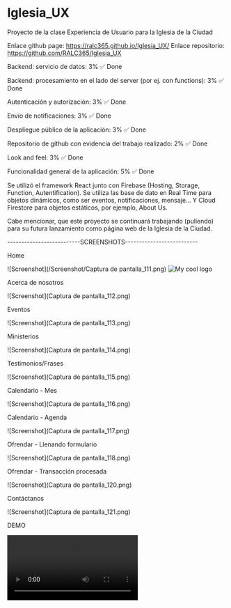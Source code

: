 # Iglesia_UX
Proyecto de la clase Experiencia de Usuario para la Iglesia de la Ciudad

Enlace github page: https://ralc365.github.io/Iglesia_UX/
Enlace repositorio: https://github.com/RALC365/Iglesia_UX

Backend: servicio de datos: 3% ✅ Done

Backend: procesamiento en el lado del server (por ej. con functions): 3% ✅ Done

Autenticación y autorización: 3% ✅ Done

Envío de notificaciones: 3% ✅ Done

Despliegue público de la aplicación: 3% ✅ Done

Repositorio de github con evidencia del trabajo realizado: 2% ✅ Done

Look and feel: 3% ✅ Done

Funcionalidad general de la aplicación: 5% ✅ Done


Se utilizó el framework React junto con Firebase (Hosting, Storage, Function, Autentification).
Se utiliza las base de dato en Real Time para objetos dinámicos, como ser eventos, notificaciones, mensaje... Y Cloud Firestore para objetos estáticos, por ejemplo, About Us.

Cabe mencionar, que este proyecto se continuará trabajando (puliendo) para su futura lanzamiento como página web de la Iglesia de la Ciudad.

--------------------------SCREENSHOTS--------------------------

Home

![Screenshot](/Screenshot/Captura de pantalla_111.png)
<img src="/docs/logo.png" alt="My cool logo"/>

Acerca de nosotros

![Screenshot](Captura de pantalla_112.png)

Eventos

![Screenshot](Captura de pantalla_113.png)

Ministerios

![Screenshot](Captura de pantalla_114.png)

Testimonios/Frases

![Screenshot](Captura de pantalla_115.png)

Calendario - Mes

![Screenshot](Captura de pantalla_116.png)

Calendario - Agenda

![Screenshot](Captura de pantalla_117.png)

Ofrendar - Llenando formulario

![Screenshot](Captura de pantalla_118.png)

Ofrendar - Transacción procesada

![Screenshot](Captura de pantalla_120.png)

Contáctanos 

![Screenshot](Captura de pantalla_121.png)

DEMO

![Screenshot](Iglesia_UX.mp4)

